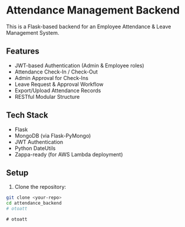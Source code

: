 # Attendance Management Backend

This is a Flask-based backend for an Employee Attendance & Leave Management System.

## Features

- JWT-based Authentication (Admin & Employee roles)
- Attendance Check-In / Check-Out
- Admin Approval for Check-Ins
- Leave Request & Approval Workflow
- Export/Upload Attendance Records
- RESTful Modular Structure

## Tech Stack

- Flask
- MongoDB (via Flask-PyMongo)
- JWT Authentication
- Python DateUtils
- Zappa-ready (for AWS Lambda deployment)

## Setup

1. Clone the repository:
```bash
git clone <your-repo>
cd attendance_backend
#   o t o a t t  
 #   o t o a t t  
 